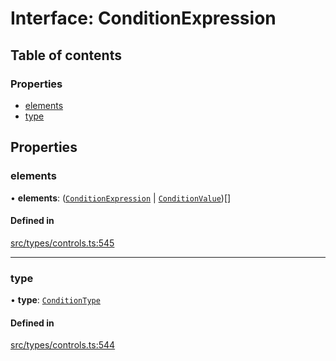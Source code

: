 # Interface: ConditionExpression

## Table of contents

### Properties

- [elements](../wiki/ConditionExpression#elements)
- [type](../wiki/ConditionExpression#type)

## Properties

### elements

• **elements**: ([`ConditionExpression`](../wiki/ConditionExpression) \| [`ConditionValue`](../wiki/ConditionValue))[]

#### Defined in

[src/types/controls.ts:545](https://github.com/decisively-io/interview-sdk/blob/c6fbae0/src/types/controls.ts#L545)

___

### type

• **type**: [`ConditionType`](../wiki/Exports#conditiontype)

#### Defined in

[src/types/controls.ts:544](https://github.com/decisively-io/interview-sdk/blob/c6fbae0/src/types/controls.ts#L544)
